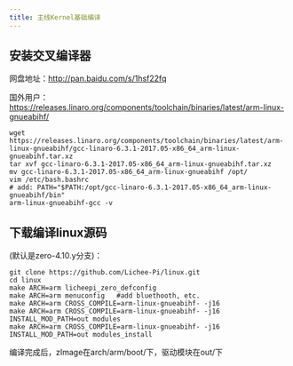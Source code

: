 ```yaml
---
title: 主线Kernel基础编译
---
```


## 安装交叉编译器

网盘地址：<http://pan.baidu.com/s/1hsf22fq>

国外用户：<https://releases.linaro.org/components/toolchain/binaries/latest/arm-linux-gnueabihf/>

```
wget https://releases.linaro.org/components/toolchain/binaries/latest/arm-linux-gnueabihf/gcc-linaro-6.3.1-2017.05-x86_64_arm-linux-gnueabihf.tar.xz
tar xvf gcc-linaro-6.3.1-2017.05-x86_64_arm-linux-gnueabihf.tar.xz
mv gcc-linaro-6.3.1-2017.05-x86_64_arm-linux-gnueabihf /opt/
vim /etc/bash.bashrc
# add: PATH="$PATH:/opt/gcc-linaro-6.3.1-2017.05-x86_64_arm-linux-gnueabihf/bin"
arm-linux-gnueabihf-gcc -v
```

## 下载编译linux源码

(默认是zero-4.10.y分支)：

```
git clone https://github.com/Lichee-Pi/linux.git
cd linux
make ARCH=arm licheepi_zero_defconfig
make ARCH=arm menuconfig   #add bluethooth, etc.
make ARCH=arm CROSS_COMPILE=arm-linux-gnueabihf- -j16
make ARCH=arm CROSS_COMPILE=arm-linux-gnueabihf- -j16 INSTALL_MOD_PATH=out modules
make ARCH=arm CROSS_COMPILE=arm-linux-gnueabihf- -j16 INSTALL_MOD_PATH=out modules_install
```

编译完成后，zImage在arch/arm/boot/下，驱动模块在out/下
